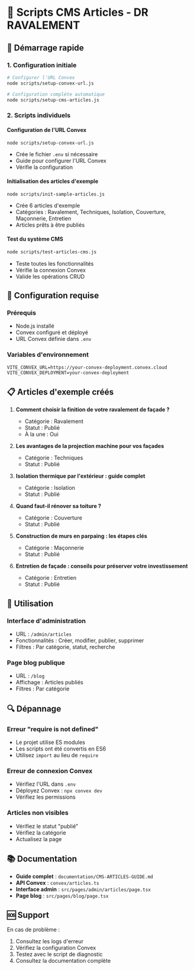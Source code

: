 # 📝 Scripts CMS Articles - DR RAVALEMENT

## 🚀 Démarrage rapide

### 1. Configuration initiale
```bash
# Configurer l'URL Convex
node scripts/setup-convex-url.js

# Configuration complète automatique
node scripts/setup-cms-articles.js
```

### 2. Scripts individuels

#### Configuration de l'URL Convex
```bash
node scripts/setup-convex-url.js
```
- Crée le fichier `.env` si nécessaire
- Guide pour configurer l'URL Convex
- Vérifie la configuration

#### Initialisation des articles d'exemple
```bash
node scripts/init-sample-articles.js
```
- Crée 6 articles d'exemple
- Catégories : Ravalement, Techniques, Isolation, Couverture, Maçonnerie, Entretien
- Articles prêts à être publiés

#### Test du système CMS
```bash
node scripts/test-articles-cms.js
```
- Teste toutes les fonctionnalités
- Vérifie la connexion Convex
- Valide les opérations CRUD

## 🔧 Configuration requise

### Prérequis
- Node.js installé
- Convex configuré et déployé
- URL Convex définie dans `.env`

### Variables d'environnement
```env
VITE_CONVEX_URL=https://your-convex-deployment.convex.cloud
VITE_CONVEX_DEPLOYMENT=your-convex-deployment
```

## 📋 Articles d'exemple créés

1. **Comment choisir la finition de votre ravalement de façade ?**
   - Catégorie : Ravalement
   - Statut : Publié
   - À la une : Oui

2. **Les avantages de la projection machine pour vos façades**
   - Catégorie : Techniques
   - Statut : Publié

3. **Isolation thermique par l'extérieur : guide complet**
   - Catégorie : Isolation
   - Statut : Publié

4. **Quand faut-il rénover sa toiture ?**
   - Catégorie : Couverture
   - Statut : Publié

5. **Construction de murs en parpaing : les étapes clés**
   - Catégorie : Maçonnerie
   - Statut : Publié

6. **Entretien de façade : conseils pour préserver votre investissement**
   - Catégorie : Entretien
   - Statut : Publié

## 🎯 Utilisation

### Interface d'administration
- URL : `/admin/articles`
- Fonctionnalités : Créer, modifier, publier, supprimer
- Filtres : Par catégorie, statut, recherche

### Page blog publique
- URL : `/blog`
- Affichage : Articles publiés
- Filtres : Par catégorie

## 🔍 Dépannage

### Erreur "require is not defined"
- Le projet utilise ES modules
- Les scripts ont été convertis en ES6
- Utilisez `import` au lieu de `require`

### Erreur de connexion Convex
- Vérifiez l'URL dans `.env`
- Déployez Convex : `npx convex dev`
- Vérifiez les permissions

### Articles non visibles
- Vérifiez le statut "publié"
- Vérifiez la catégorie
- Actualisez la page

## 📚 Documentation

- **Guide complet** : `documentation/CMS-ARTICLES-GUIDE.md`
- **API Convex** : `convex/articles.ts`
- **Interface admin** : `src/pages/admin/articles/page.tsx`
- **Page blog** : `src/pages/blog/page.tsx`

## 🆘 Support

En cas de problème :
1. Consultez les logs d'erreur
2. Vérifiez la configuration Convex
3. Testez avec le script de diagnostic
4. Consultez la documentation complète
